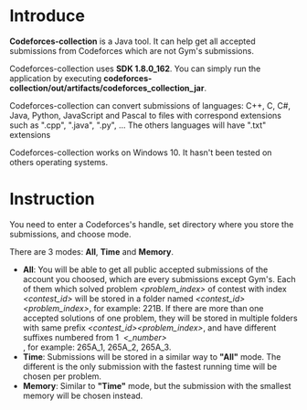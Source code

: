 <h1>Introduce</h1>
<p><strong>Codeforces-collection</strong> is a Java tool. It can help get all accepted submissions from Codeforces which are not Gym's submissions.</p>
<p>Codeforces-collection uses <strong>SDK 1.8.0_162</strong>. You can simply run the application by executing <strong>codeforces-collection/out/artifacts/codeforces_collection_jar</strong>.</p>
<p>Codeforces-collection can convert submissions of languages: C++, C, C#, Java, Python, JavaScript and Pascal to files with correspond extensions such as ".cpp", ".java", ".py", ... The others languages will have ".txt" extensions</p>
<p>Codeforces-collection works on Windows 10. It hasn't been tested on others operating systems.</>
<h1>Instruction</h1>
<p>You need to enter a Codeforces's handle, set directory where you store the submissions, and choose mode.</p>
<p>There are 3 modes: <strong>All</strong>, <strong>Time</strong> and <strong>Memory</strong>.</p>
<ul>
<li><strong>All</strong>: You will be able to get all public accepted submissions of the account you choosed, which are every submissions except Gym's. Each of them which solved problem <em>&lt;problem_index&gt;</em> of contest with index <em>&lt;contest_id&gt;</em> will be stored in a folder named <em>&lt;contest_id&gt;&lt;problem_index&gt;</em>, for example: 221B. If there are more than one accepted solutions of one problem, they will be stored in multiple folders with same prefix <em>&lt;contest_id&gt;&lt;problem_index&gt;</em>, and have different suffixes numbered from 1 &nbsp;<em>&lt;_number&gt;</em></li>, for example: 265A_1, 265A_2, 265A_3.
  <li><strong>Time</strong>: Submissions will be stored in a similar way to <strong>"All"</strong> mode. The different is the only submission with the fastest running time will be chosen per problem.
  <li><strong>Memory</strong>:  Similar to <strong>"Time"</strong> mode, but the submission with the smallest memory will be chosen instead.
</ul>
